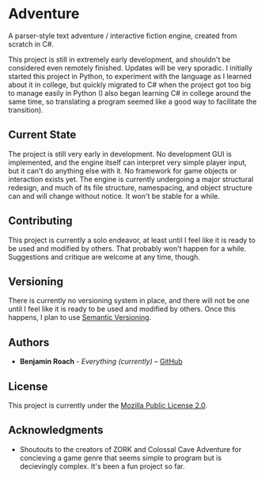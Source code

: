 # Adventure

A parser-style text adventure / interactive fiction engine, created from scratch in C#.

This project is still in extremely early development, and shouldn't be considered even remotely finished. Updates will be very sporadic.
I initially started this project in Python, to experiment with the language as I learned about it in college, but quickly migrated to C# when the project got too big to manage easily in Python (I also began learning C# in college around the same time, so translating a program seemed like a good way to facilitate the transition).

## Current State

The project is still very early in development. No development GUI is implemented, and the engine itself can interpret very simple player input, but it can't do anything else with it. No framework for game objects or interaction exists yet.
The engine is currently undergoing a major structural redesign, and much of its file structure, namespacing, and object structure can and will change without notice. It won't be stable for a while.

## Contributing

This project is currently a solo endeavor, at least until I feel like it is ready to be used and modified by others. That probably won't happen for a while. Suggestions and critique are welcome at any time, though.

## Versioning

There is currently no versioning system in place, and there will not be one until I feel like it is ready to be used and modified by others. Once this happens, I plan to use [Semantic Versioning](https://semver.org/).

## Authors

* **Benjamin Roach** - *Everything (currently)* – [GitHub](https://github.com/Ben-Roach)

## License

This project is currently under the [Mozilla Public License 2.0](https://www.mozilla.org/en-US/MPL/2.0/).

## Acknowledgments

* Shoutouts to the creators of ZORK and Colossal Cave Adventure for concieving a game genre that seems simple to program but is decievingly complex. It's been a fun project so far.
